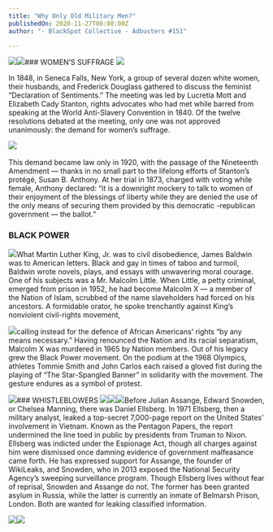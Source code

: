 ```yaml
---
title: "Why Only Old Military Men?"
publishedOn: 2020-11-27T00:00:00Z
author: "- BlackSpot Collective - Adbusters #151"

---
```


![](/images/articles/5fc173061c2973329aefae24_Why_only_old_military_men_450x268_1.gif)![](/images/articles/5fc17359efab2607e5cc4b7a_new_pantheon_of_heroes_600x561_1.gif)### WOMEN’S SUFFRAGE
![](/images/articles/5fc17378bd65e8162d7c46d7_lucretia_mott_450x599_1.gif)‍

In 1848, in Seneca Falls, New York, a group of several dozen white women, their husbands, and Frederick Douglass gathered to discuss the feminist “Declaration of Sentiments.” The meeting was led by Lucretia Mott and Elizabeth Cady Stanton, rights advocates who had met while barred from speaking at the World Anti-Slavery Convention in 1840. Of the twelve resolutions debated at the meeting, only one was not approved unanimously: the demand for women’s suffrage.

![](/images/articles/5fc1739a234e05f770085f2f_susan_b_anthony_450x594_1.gif)‍

This demand became law only in 1920, with the passage of the Nineteenth Amendment — thanks in no small part to the lifelong efforts of Stanton’s protégé, Susan B. Anthony. At her trial in 1873, charged with voting while female, Anthony declared: “it is a downright mockery to talk to women of their enjoyment of the blessings of liberty while they are denied the use of the only means of securing them provided by this democratic -republican government — the ballot.”

### BLACK POWER
![](/images/articles/5fc173ebe38b2333a733639c_james_baldwin_450x680_1.gif)What Martin Luther King, Jr. was to civil disobedience, James Baldwin was to American letters. Black and gay in times of taboo and turmoil, Baldwin wrote novels, plays, and essays with unwavering moral courage. One of his subjects was a Mr. Malcolm Little. When Little, a petty criminal, emerged from prison in 1952, he had become Malcolm X — a member of the Nation of Islam, scrubbed of the name slaveholders had forced on his ancestors. A formidable orator, he spoke trenchantly against King’s nonviolent civil-rights movement, 

![](/images/articles/5fc1740aa01385605f163a8a_malcom_x_450x756_1.gif)calling instead for the defence of African Americans’ rights “by any means necessary.” Having renounced the Nation and its racial separatism, Malcolm X was murdered in 1965 by Nation members. Out of his legacy grew the Black Power movement. On the podium at the 1968 Olympics, athletes Tommie Smith and John Carlos each raised a gloved fist during the playing of “The Star-Spangled Banner” in solidarity with the movement. The gesture endures as a symbol of protest.

![](/images/articles/5fc1741aefab265dcfcc5132_tommie_smith_and_john_carlos_600x791_1.gif)### WHISTLEBLOWERS
![](/images/articles/5fc1743a1c29733fabefaf89_daniel_ellsberg_450x639_1.gif)![](/images/articles/5fc17450958e8c477306f440_julian_assange_300x440_1.gif)![](/images/articles/5fc1745f208e6bf9aec5ca57_edward_snowden_300x526_1.gif)Before Julian Assange, Edward Snowden, or Chelsea Manning, there was Daniel Ellsberg. In 1971 Ellsberg, then a military analyst, leaked a top-secret 7,000-page report on the United States’ involvement in Vietnam. Known as the Pentagon Papers, the report undermined the line toed in public by presidents from Truman to Nixon. Ellsberg was indicted under the Espionage Act, though all charges against him were dismissed once damning evidence of government malfeasance came forth. He has expressed support for Assange, the founder of WikiLeaks, and Snowden, who in 2013 exposed the National Security Agency’s sweeping surveillance program. Though Ellsberg lives without fear of reprisal, Snowden and Assange do not. The former has been granted asylum in Russia, while the latter is currently an inmate of Belmarsh Prison, London. Both are wanted for leaking classified information.

![](/images/articles/5fc1747129c8137cd7294eb4_the_bunker_donald_trump_450x750_1.jpg)![](/images/articles/5fc1748065940166a406bbd2_web_du_buis_nat_turner_sequoya_450x851_1.gif)